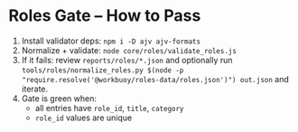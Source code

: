 # Roles Gate – How to Pass
1) Install validator deps: `npm i -D ajv ajv-formats`
2) Normalize + validate: `node core/roles/validate_roles.js`
3) If it fails: review `reports/roles/*.json` and optionally run `tools/roles/normalize_roles.py $(node -p "require.resolve('@workbuoy/roles-data/roles.json')") out.json` and iterate.
4) Gate is green when:
   - all entries have `role_id`, `title`, `category`
   - `role_id` values are unique
